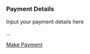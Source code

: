 ### Payment Details

Input your payment details here

...

[Make Payment](/checkout/card-verification.html)
